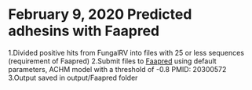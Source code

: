 # February 9, 2020 Predicted adhesins with Faapred
1.Divided positive hits from FungalRV into files with 25 or less sequences (requirement of Faapred)
2.Submit files to [Faapred](http://bioinfo.icgeb.res.in/faap/query.html) using default parameters, ACHM model with a threshold of -0.8 PMID: 20300572
3.Output saved in output/Faapred folder
